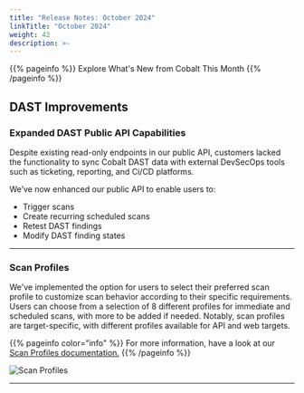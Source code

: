 ```yaml
---
title: "Release Notes: October 2024"
linkTitle: "October 2024"
weight: 42
description: >-
---
```


{{% pageinfo %}} 
Explore What's New from Cobalt This Month
{{% /pageinfo %}}


## DAST Improvements

### Expanded DAST Public API Capabilities

Despite existing read-only endpoints in our public API, customers lacked the functionality to sync Cobalt DAST data with external DevSecOps tools such as ticketing, reporting, and Ci/CD platforms.

We’ve now enhanced our public API to enable users to:

- Trigger scans
- Create recurring scheduled scans
- Retest DAST findings
- Modify DAST finding states

---
### Scan Profiles

We've implemented the option for users to select their preferred scan profile to customize scan behavior according to their specific requirements. Users can choose from a selection of 8 different profiles for immediate and scheduled scans, with more to be added if needed. Notably, scan profiles are target-specific, with different profiles available for API and web targets.

{{% pageinfo color="info" %}}
For more information, have a look at our [Scan Profiles documentation.](https://docs.cobalt.io/platform-deep-dive/scans/#scan-profiles)
{{% /pageinfo %}}

![Scan Profiles](/release-notes/scan-profiles.png "Scan Profiles")

---

